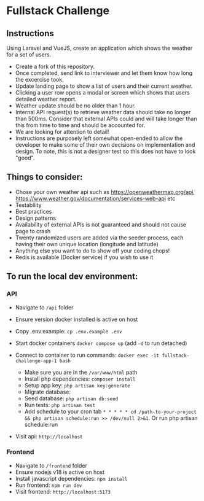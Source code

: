 # Fullstack Challenge

## Instructions
Using Laravel and VueJS, create an application which shows the weather for a set of users.
- Create a fork of this repository. 
- Once completed, send link to interviewer and let them know how long the excercise took. 
- Update landing page to show a list of users and their current weather.
- Clicking a user row opens a modal or screen which shows that users detailed weather report.
- Weather update should be no older than 1 hour.
- Internal API request(s) to retrieve weather data should take no longer than 500ms. Consider that external APIs could and will take longer than this from time to time and should be accounted for. 
- We are looking for attention to detail!
- Instructions are purposely left somewhat open-ended to allow the developer to make some of their own decisions on implementation and design. To note, this is not a designer test so this does not have to look "good".  

## Things to consider:
- Chose your own weather api such as https://openweathermap.org/api, https://www.weather.gov/documentation/services-web-api etc
- Testability
- Best practices
- Design patterns
- Availability of external APIs is not guaranteed and should not cause page to crash
- Twenty randomized users are added via the seeder process, each having their own unique location (longitude and latitude)
- Anything else you want to do to show off your coding chops!
- Redis is available (Docker service) if you wish to use it

## To run the local dev environment:

### API
- Navigate to `/api` folder
- Ensure version docker installed is active on host
- Copy .env.example: `cp .env.example .env`
- Start docker containers `docker compose up` (add `-d` to run detached)
- Connect to container to run commands: `docker exec -it fullstack-challenge-app-1 bash`
  - Make sure you are in the `/var/www/html` path
  - Install php dependencies: `composer install`
  - Setup app key: `php artisan key:generate`
  - Migrate database: `   ` 
  - Seed database: `php artisan db:seed`
  - Run tests: `php artisan test`
  - Add schedule to your cron tab 
  `* * * * * cd /path-to-your-project && php artisan schedule:run >> /dev/null 2>&1`.
 Or run
 php artisan schedule:run


- Visit api: `http://localhost`

### Frontend
- Navigate to `/frontend` folder
- Ensure nodejs v18 is active on host
- Install javascript dependencies: `npm install`
- Run frontend: `npm run dev`
- Visit frontend: `http://localhost:5173`
